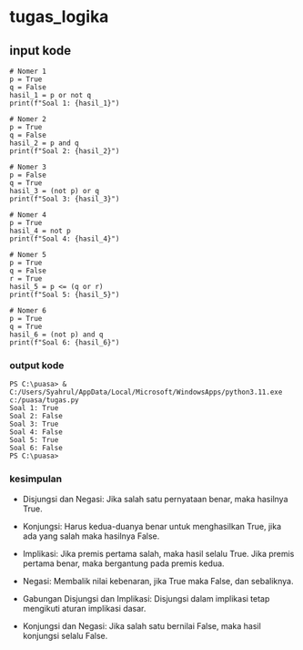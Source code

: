 # tugas_logika
## input kode 
```
# Nomer 1
p = True
q = False
hasil_1 = p or not q
print(f"Soal 1: {hasil_1}")

# Nomer 2
p = True
q = False
hasil_2 = p and q
print(f"Soal 2: {hasil_2}")

# Nomer 3
p = False
q = True
hasil_3 = (not p) or q
print(f"Soal 3: {hasil_3}")

# Nomer 4
p = True
hasil_4 = not p
print(f"Soal 4: {hasil_4}")

# Nomer 5
p = True
q = False
r = True
hasil_5 = p <= (q or r)
print(f"Soal 5: {hasil_5}")

# Nomer 6
p = True
q = True
hasil_6 = (not p) and q
print(f"Soal 6: {hasil_6}")
```

### output kode
```
PS C:\puasa> & C:/Users/Syahrul/AppData/Local/Microsoft/WindowsApps/python3.11.exe c:/puasa/tugas.py
Soal 1: True
Soal 2: False
Soal 3: True
Soal 4: False
Soal 5: True
Soal 6: False
PS C:\puasa>
```
### kesimpulan
- Disjungsi dan Negasi: Jika salah satu pernyataan benar, maka hasilnya True.

- Konjungsi: Harus kedua-duanya benar untuk menghasilkan True, jika ada yang salah maka hasilnya False.

- Implikasi: Jika premis pertama salah, maka hasil selalu True. Jika premis pertama benar, maka bergantung pada premis kedua.

- Negasi: Membalik nilai kebenaran, jika True maka False, dan sebaliknya.

- Gabungan Disjungsi dan Implikasi: Disjungsi dalam implikasi tetap mengikuti aturan implikasi dasar.

- Konjungsi dan Negasi: Jika salah satu bernilai False, maka hasil konjungsi selalu False.
